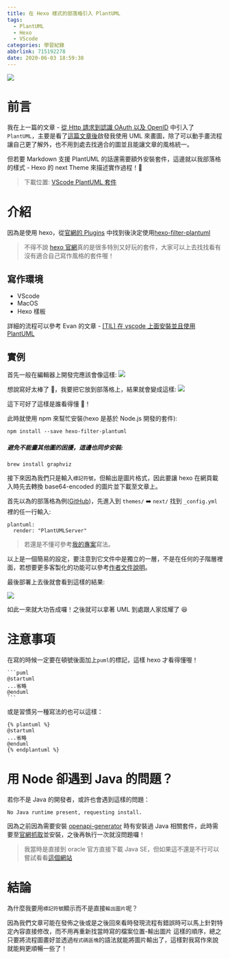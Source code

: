 ```yaml
---
title: 在 Hexo 樣式的部落格引入 PlantUML
tags:
  - PlantUML
  - Hexo
  - VScode
categories: 學習紀錄
abbrlink: 715192278
date: 2020-06-03 18:59:38
---
```


![](https://cdn.pixabay.com/photo/2015/03/04/16/11/sunset-659012_1280.jpg)

# 前言

我在上一篇的文章 - [從 Http 請求到認識 OAuth 以及 OpenID](https://nijialin.com/2020/06/01/%E5%BE%9E-Http-%E8%AB%8B%E6%B1%82%E5%88%B0%E8%AA%8D%E8%AD%98-OAuth-%E4%BB%A5%E5%8F%8A-OpenID/) 中引入了 `PlantUML`，主要是看了[這篇文章後](https://www.evanlin.com/til-vscode-plantuml/)啟發我使用 UML 來畫圖，除了可以動手畫流程讓自己更了解外，也不用到處去找適合的圖並且能讓文章的風格統一。

但若要 Markdown 支援 PlantUML 的話還需要額外安裝套件，這邊就以我部落格的樣式 - Hexo 的 next Theme 來描述實作過程！🙂

> 下載位置: [VScode PlantUML 套件](https://marketplace.visualstudio.com/items?itemName=jebbs.plantuml)

<!-- more -->

# 介紹

因為是使用 hexo，從[官網的 Plugins](https://hexo.io/plugins/) 中找到後決定使用[hexo-filter-plantuml](https://github.com/miao1007/hexo-filter-plantuml)

> 不得不說 [hexo 官網](https://hexo.io/plugins/)真的是很多特別又好玩的套件，大家可以上去找找看有沒有適合自己寫作風格的套件喔！

## 寫作環境

- VScode
- MacOS
- Hexo 樣板

詳細的流程可以參考 Evan 的文章 - [[TIL] 在 vscode 上面安裝並且使用 PlantUML](https://www.evanlin.com/til-vscode-plantuml/)

## 實例

首先一般在編輯器上開發完應該會像這樣:
![](https://i.imgur.com/CEoFn8h.jpg)

想說寫好太棒了 🎉，我要把它放到部落格上，結果就會變成這樣:
![](https://i.imgur.com/LwXokuE.png)

這下可好了這樣是誰看得懂 😤！

此時就使用 npm 來幫忙安裝(hexo 是基於 Node.js 開發的套件):

```
npm install --save hexo-filter-plantuml
```

##### 避免不能畫其他圖的困擾，這邊也同步安裝:

```
brew install graphviz
```

接下來因為我們只是輸入`標記符號`，但輸出是圖片格式，因此要讓 hexo 在網頁載入時先去轉換 base64-encoded 的圖片並下載至文章上。

首先以為的部落格為例([GitHub](https://github.com/louis70109/nijia-blog-backup))，先進入到
`themes/` ➡️ `next/` 找到 `_config.yml` 裡的任一行輸入:

```
plantuml:
  render: "PlantUMLServer"
```

> 若還是不懂可參考[我的專案](https://github.com/louis70109/nijia-blog-backup/blob/master/themes/next/_config.yml#L139)寫法。

以上是一個簡易的設定，要注意到它文件中是獨立的一層，不是在任何的子階層裡面，若想要更多客製化的功能可以參考[作者文件說明](https://github.com/miao1007/hexo-filter-plantuml#advanced-configuration)。

最後部署上去後就會看到這樣的結果:

![](https://i.imgur.com/gzcJJml.png)

如此一來就大功告成囉！之後就可以拿著 UML 到處跟人家炫耀了 😆

# 注意事項

在寫的時候一定要在頓號後面加上`puml`的標記，這樣 hexo 才看得懂喔！

````
​```puml
@startuml
...省略
@enduml
​```
````

或是習慣另一種寫法的也可以這樣：

```
{% plantuml %}
@startuml
...省略
@enduml
{% endplantuml %}
```

# 用 Node 卻遇到 Java 的問題？

若你不是 Java 的開發者，或許也會遇到這樣的問題：

```
No Java runtime present, requesting install.
```

因為之前因為需要安裝 [openapi-generator](https://github.com/OpenAPITools/openapi-generator) 時有安裝過 Java 相關套件，此時需要至[官網抓取](https://www.oracle.com/java/technologies/)並安裝，之後再執行一次就沒問題囉！

> 我當時是直接到 oracle 官方直接下載 Java SE，但如果這不還是不行可以嘗試看看[這個網站](https://java.com/en/download/mac_download.jsp)

# 結論

為什麼我要用`標記符號`顯示而不是直接`輸出圖片`呢？

因為我們文章可能在發佈之後或是之後回來看時發現流程有錯誤時可以馬上針對特定內容直接修改，而不用再重新找當時寫的檔案位置-輸出圖片 這樣的順序，總之只要將流程圖畫好並透過`程式碼區塊`的語法就能將圖片輸出了，這樣對我寫作來說就能夠更順暢一些了！
